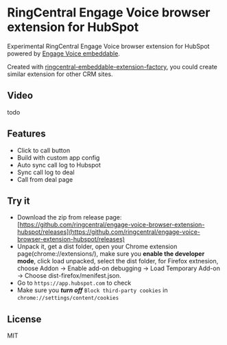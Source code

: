 # RingCentral Engage Voice browser extension for HubSpot

Experimental RingCentral Engage Voice browser extension for HubSpot powered by [Engage Voice embeddable](https://github.com/ringcentral/engage-voice-embeddable).

Created with [ringcentral-embeddable-extension-factory](https://github.com/ringcentral/ringcentral-embeddable-extension-factory), you could create similar extension for other CRM sites.

## Video

todo

## Features

- Click to call button
- Build with custom app config
- Auto sync call log to Hubspot
- Sync call log to deal
- Call from deal page

## Try it

- Download the zip from release page: [https://github.com/ringcentral/engage-voice-browser-extension-hubspot/releases](https://github.com/ringcentral/engage-voice-browser-extension-hubspot/releases)
- Unpack it, get a dist folder, open your Chrome extension page(chrome://extensions/), make sure you **enable the developer mode**, click load unpacked, select the dist folder, for Firefox extnesion, choose Addon -> Enable add-on debugging -> Load Temporary Add-on -> Choose dist-firefox/menifest.json.
- Go to `https://app.hubspot.com` to check
- Make sure you ***turn off*** `Block third-party cookies` in `chrome://settings/content/cookies`

## License

MIT
